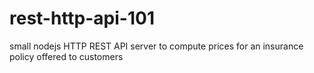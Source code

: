 # rest-http-api-101
small nodejs HTTP REST API server to compute prices for an insurance policy offered to customers
